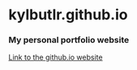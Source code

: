 # kylbutlr.github.io
### My personal portfolio website

[Link to the github.io website](https://kylbutlr.github.io/)